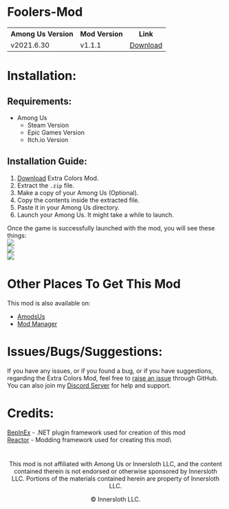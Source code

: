 # Foolers-Mod
<table>
    <th>Among Us Version</th>
    <th>Mod Version</th>
    <th>Link</th>
    <tr>
    <td>v2021.6.30</td>
    <td>v1.1.1</td>
    <td><a href="https://github.com/MengTube/Extra-Colors-Mod/releases/download/v1.1.1/Extra.Colors.Mod.v1.1.1.zip">Download</></td>
</table>

# Installation:
## Requirements:
- Among Us
  - Steam Version
  - Epic Games Version
  - Itch.io Version

## Installation Guide:
1. [Download](https://github.com/MengTube/Extra-Colors-Mod/releases/download/v1.1.0/Extra.Colors.Mod.v1.1.1.zip) Extra Colors Mod.
2. Extract the `.zip` file.
3. Make a copy of your Among Us (Optional).
4. Copy the contents inside the extracted file.
5. Paste it in your Among Us directory.
6. Launch your Among Us. It might take a while to launch.

Once the game is successfully launched with the mod, you will see these things:\
<img src="Images (v1.1.0)/Home Menu.png">\
<img src="Images (v1.1.0)/In-game.png">\
<img src="Images (v1.1.0)/Mod.png">

# Other Places To Get This Mod
This mod is also available on:
- [AmodsUs](https://amodsus.com/resources/extra-colors-mod.165/)
- [Mod Manager](https://mm.matux.fr/)

# Issues/Bugs/Suggestions:
If you have any issues, or if you found a bug, or if you have suggestions, regarding the Extra Colors Mod, feel free to [raise an issue](https://github.com/MengTube/Extra-Colors-Mod/issues/new) through GitHub.\
You can also join my [Discord Server](https://discord.gg/tqR4uJTbcz) for help and support.

# Credits:
[BepInEx](https://github.com/NuclearPowered/BepInEx) - .NET plugin framework used for creation of this mod\
[Reactor](https://github.com/NuclearPowered/Reactor) - Modding framework used for creating this mod\

#
<p align="center"> This mod is not affiliated with Among Us or Innersloth LLC, and the content contained therein is not endorsed or otherwise sponsored by Innersloth LLC. Portions of the materials contained herein are property of Innersloth LLC.</p>
<p align="center">© Innersloth LLC.</p>

